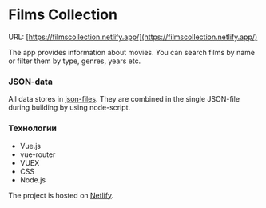 # Films Collection

URL: [https://filmscollection.netlify.app/](https://filmscollection.netlify.app/)

The app provides information about movies. You can search films by name or filter them by
type, genres, years etc.

### JSON-data

All data stores in [json-files](https://github.com/andrikotliar/filmscollection/tree/main/db). They are combined in the single JSON-file during building by using node-script.

### Технологии

- Vue.js
- vue-router
- VUEX
- CSS
- Node.js

The project is hosted on [Netlify](https://www.netlify.com/).
